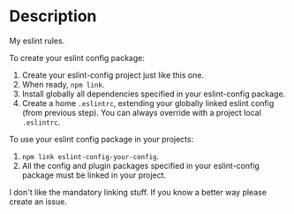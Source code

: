 # Description

My eslint rules.

To create your eslint config package:
1. Create your eslint-config project just like this one.
1. When ready, `npm link`.
1. Install globally all dependencies specified in your eslint-config package.
1. Create a home `.eslintrc`, extending your globally linked eslint config (from
previous step). You can always override with a project local `.eslintrc`.

To use your eslint config package in your projects:
1. `npm link eslint-config-your-config`.
1. All the config and plugin packages specified in your eslint-config package must
be linked in your project.

I don't like the mandatory linking stuff. If you know a better way please create
an issue.
